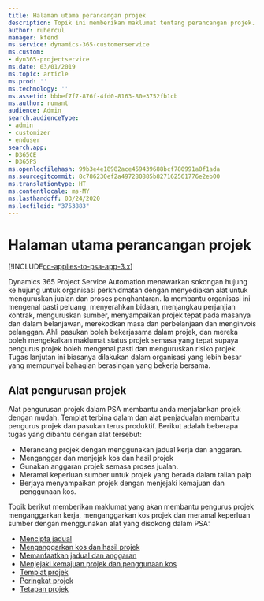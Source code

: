 ```yaml
---
title: Halaman utama perancangan projek
description: Topik ini memberikan maklumat tentang perancangan projek.
author: ruhercul
manager: kfend
ms.service: dynamics-365-customerservice
ms.custom:
- dyn365-projectservice
ms.date: 03/01/2019
ms.topic: article
ms.prod: ''
ms.technology: ''
ms.assetid: bbbef7f7-876f-4fd0-8163-80e3752fb1cb
ms.author: rumant
audience: Admin
search.audienceType:
- admin
- customizer
- enduser
search.app:
- D365CE
- D365PS
ms.openlocfilehash: 99b3e4e18982ace459439688bcf780991a0f1ada
ms.sourcegitcommit: 8c786230ef2a497280885b827162561776e2eb00
ms.translationtype: HT
ms.contentlocale: ms-MY
ms.lasthandoff: 03/24/2020
ms.locfileid: "3753883"
---
```

# <a name="project-planning-home-page"></a>Halaman utama perancangan projek

[!INCLUDE[cc-applies-to-psa-app-3.x](../includes/cc-applies-to-psa-app-3x.md)]

Dynamics 365 Project Service Automation menawarkan sokongan hujung ke hujung untuk organisasi perkhidmatan dengan menyediakan alat untuk menguruskan jualan dan proses penghantaran. Ia membantu organisasi ini mengenal pasti peluang, menyerahkan bidaan, menjangkau perjanjian kontrak, menguruskan sumber, menyampaikan projek tepat pada masanya dan dalam belanjawan, merekodkan masa dan perbelanjaan dan menginvois pelanggan. Ahli pasukan boleh bekerjasama dalam projek, dan mereka boleh mengekalkan maklumat status projek semasa yang tepat supaya pengurus projek boleh mengenal pasti dan menguruskan risiko projek. Tugas lanjutan ini biasanya dilakukan dalam organisasi yang lebih besar yang mempunyai bahagian berasingan yang bekerja bersama.

## <a name="project-management-tools"></a>Alat pengurusan projek

Alat pengurusan projek dalam PSA membantu anda menjalankan projek dengan mudah. Templat terbina dalam dan alat penjadualan membantu pengurus projek dan pasukan terus produktif. Berikut adalah beberapa tugas yang dibantu dengan alat tersebut:

- Merancang projek dengan menggunakan jadual kerja dan anggaran.
- Menganggar dan menjejak kos dan hasil projek
- Gunakan anggaran projek semasa proses jualan.
- Meramal keperluan sumber untuk projek yang berada dalam talian paip
- Berjaya menyampaikan projek dengan menjejaki kemajuan dan penggunaan kos.

Topik berikut memberikan maklumat yang akan membantu pengurus projek menganggarkan kerja, menganggarkan kos projek dan meramal keperluan sumber dengan menggunakan alat yang disokong dalam PSA:

- [Mencipta jadual](project-creating.md)
- [Menganggarkan kos dan hasil projek](project-estimating.md)
- [Memanfaatkan jadual dan anggaran](project-leveraging.md)
- [Menjejaki kemajuan projek dan penggunaan kos](project-tracking.md)
- [Templat projek](project-templates.md)
- [Peringkat projek](project-stages.md)
- [Tetapan projek](project-settings.md)
